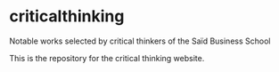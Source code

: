 # criticalthinking
Notable works selected by critical thinkers of the Saïd Business School

This is the repository for the critical thinking website.
